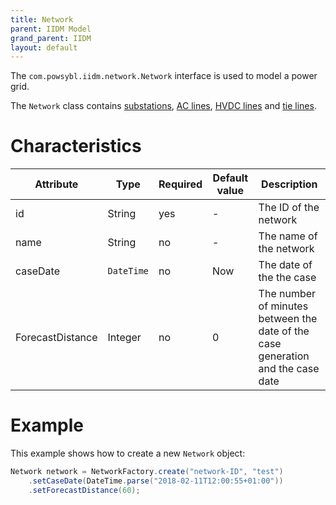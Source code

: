 ```yaml
---
title: Network
parent: IIDM Model
grand_parent: IIDM
layout: default
---
```


The `com.powsybl.iidm.network.Network` interface is used to model a power grid.

The `Network` class contains [substations](substation.md), [AC lines](line.md), [HVDC lines](hvdcLine.md) and [tie lines](tieLine.md).

# Characteristics

| Attribute | Type | Required | Default value | Description |
| --------- | ---- | -------- | ------------- | ----------- |
| id | String | yes | - | The ID of the network |
| name | String | no | - | The name of the network |
| caseDate | `DateTime` | no | Now | The date of the the case |
| ForecastDistance | Integer | no | 0 | The number of minutes between the date of the case generation and the case date |

# Example
This example shows how to create a new `Network` object:
```java
Network network = NetworkFactory.create("network-ID", "test")
    .setCaseDate(DateTime.parse("2018-02-11T12:00:55+01:00"))
    .setForecastDistance(60);
```
